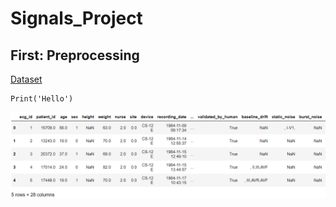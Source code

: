 # Signals_Project
## First: Preprocessing 

[Dataset]( )
```
Print('Hello')
```
<div>
<img src="https://github.com/shadagamal/ptb_xl-binary-classification-with-cnn-deeplearning/blob/main/output%20photos/Screenshot%202024-05-19%20070346.png?raw=true"width=600 heigth=600>   
</div>

